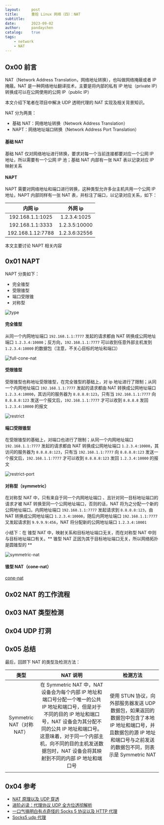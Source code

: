 ```yaml
---
layout:     post
title:      重拾 Linux 网络（四）：NAT
subtitle:
date:       2023-09-02
author:     pandaychen
catalog:    true
tags:
    - network
    - NAT
---
```



##  Ox00    前言
NAT（Network Address Translation，网络地址转换），也叫做网络掩蔽或者 IP 掩蔽。NAT 是一种网络地址翻译技术，主要是将内部的私有 IP 地址（private IP）转换成可以在公网使用的公网 IP（public IP）

本文介绍下笔者在项目中解决 UDP 透明代理的 NAT 实现及相关背景知识。

NAT 分为两类：
-   基础 NAT：网络地址转换（Network Address Translation）
-   NAPT：网络地址端口转换（Network Address Port Translation）

####    基础 NAT
基础 NAT 仅对网络地址进行转换，要求对每一个当前连接都要对应一个公网 IP 地址，所以需要有一个公网 IP 池；基础 NAT 内部有一张 NAT 表以记录对应 IP 映射关系

####    NAPT
NAPT 需要对网络地址和端口进行转换，这种类型允许多台主机共用一个公网 IP 地址，NAPT 内部同样有一张 NAT 表，并标注了端口，以记录对应关系，如下：

| 内网 ip | 外网 ip |
| :-----:| :----: |
| 192.168.1.1:1025 |1.2.3.4:1025 |
| 192.168.1.1:3333 |1.2.3.5:10000 |
| 192.168.1.12:7788 |1.2.3.6:32556|

本文主要讨论 NAPT 相关内容

##  0x01    NAPT

NAPT 分类如下：

-   完全锥型
-   受限锥型
-   端口受限锥
-   对称型

![type](https://raw.githubusercontent.com/pandaychen/pandaychen.github.io/master/blog_img/network/nat/nat-type.png)

####    完全锥型
从同一个内网地址端口 `192.168.1.1:7777` 发起的请求都由 NAT 转换成公网地址端口 `1.2.3.4:10000`；反方向，`192.168.1.1:7777` 可以收到任意外部主机发到 `1.2.3.4:10000` 的数据包（注意，不关心目标的地址和端口）

![full-cone-nat](https://raw.githubusercontent.com/pandaychen/pandaychen.github.io/master/blog_img/network/nat/full-cone-nat.png)

####    受限锥型
受限锥型也称地址受限锥型，在完全锥型的基础上，对 ip 地址进行了限制；从同一个内网地址端口 `192.168.1.1:7777` 发起的请求都由 NAT 转换成公网地址端口 `1.2.3.4:10000`，其访问的服务器为 `8.8.8.8:123`，只有当 `192.168.1.1:7777` 向 `8.8.8.8:123` 发送一个报文后，`192.168.1.1:7777` 才可以收到 `8.8.8.8` 发回 `1.2.3.4:10000` 的报文

![restrict](https://raw.githubusercontent.com/pandaychen/pandaychen.github.io/master/blog_img/network/nat/restrict-nat.png)

####    端口受限锥型
在受限锥型的基础上，对端口也进行了限制；从同一个内网地址端口 `192.168.1.1:7777` 发起的请求都由 NAT 转换成公网地址端口 `1.2.3.4:10000`，其访问的服务器为 `8.8.8.8:123`，只有当 `192.168.1.1:7777` 向 `8.8.8.8:123` 发送一个报文后，`192.168.1.1:7777` 才可以收到 `8.8.8.8:123` 发回 `1.2.3.4:10000` 的报文

![restrict-port](https://raw.githubusercontent.com/pandaychen/pandaychen.github.io/master/blog_img/network/nat/restrict-port-nat.png)

####    对称型（symmetric）
在对称型 NAT 中，只有来自于同一个内网地址端口 、且针对同一目标地址端口的请求才被 NAT 转换至同一个公网地址端口，否则的话，NAT 将为之分配一个新的公网地址端口。内网地址端口 `192.168.1.1:7777` 发起请求到 `8.8.8.8:123`，由 NAT 转换成公网地址端口 `1.2.3.4:10000`，随后内网地址端口 `192.168.1.1:7777` 又发起请求到 `9.9.9.9:456`，NAT 将分配新的公网地址端口 `1.2.3.4:10001`

小结下：在 锥型 NAT 中，映射关系和目标地址端口无关，而在对称型 NAT 中则与目标地址端口有关。** 锥型 NAT 正因为其于目标地址端口无关，所以网络拓扑是圆锥型的 **

![symmetric-nat](https://raw.githubusercontent.com/pandaychen/pandaychen.github.io/master/blog_img/network/nat/symmetric-nat.png)

####    锥型 NAT（cone-nat）
[cone-nat](https://raw.githubusercontent.com/pandaychen/pandaychen.github.io/master/blog_img/network/nat/cone-nat.png)


##  0x02 NAT 的工作流程


##  0x03    NAT 类型检测



##  0x04    UDP 打洞


##  0x05    总结

最后，回顾下 NAT 的类型及检测方法：

| 类型 | NAT 说明 | 检测方法 |
| :-----:| :----: | :----: |
| Symmetric NAT（对称 NAT） | 在 Symmetric NAT 中，NAT 设备会为每个内部 IP 地址和端口号分配一个唯一的公共 IP 地址和端口号，但是对于不同的目的 IP 地址和端口号，NAT 设备会为其分配不同的公共 IP 地址和端口号。这意味着，对于同一个内部主机，向不同的目的主机发送数据包时，NAT 设备会将其映射到不同的内部 IP 地址和端口号 | 使用 STUN 协议，向外部服务器发送 UDP 数据包，如果返回的数据包中包含了本地 IP 地址和端口号，并且数据包的源 IP 地址和端口号与之前发送的数据包不同，则表示是 Symmetric NAT |
|  |  |  |

##  0x04 参考
-   [NAT 原理以及 UDP 穿透](https://paper.seebug.org/1561/)
-   [进阶必读：代理协议 UDP 全方位透彻解析](https://zhuanlan.zhihu.com/p/518088166)
-   [一口气搞明白有点奇怪的 Socks 5 协议以及 HTTP 代理](https://www.txthinking.com/talks/articles/socks5-and-http-proxy.article)
-   [Socks5 udp 代理](https://www.jianshu.com/p/cf88c619ee5c)